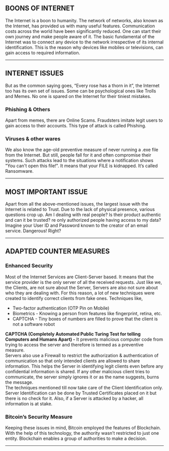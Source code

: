 ## **BOONS OF INTERNET**
The Internet is a boon to humanity. The network of networks, also known as the Internet, has provided us with many useful features. Communication costs across the world have been significantly reduced. One can start their own journey and make people aware of it. The basic fundamental of the Internet was to connect any device to the network irrespective of its internal identification. This is the reason why devices like mobiles or televisions, can gain access to required information.
***
## **INTERNET ISSUES**
But as the common saying goes, “Every rose has a thorn in it”, the Internet too has its own set of issues. Some can be psychological ones like Trolls and Memes. No one is spared on the Internet for their tiniest mistakes.
### **Phishing & Others** 
Apart from memes, there are Online Scams. Fraudsters imitate legit users to gain access to their accounts. This type of attack is called Phishing.
### **Viruses & other wares** 
We also know the age-old preventive measure of never running a .exe file from the Internet. But still, people fall for it and often compromise their systems. Such attacks lead to the situations where a notification shows "You can't open this file!". It means that your FILE is kidnapped. It’s called Ransomware.
***
## **MOST IMPORTANT ISSUE**
Apart from all the above-mentioned issues, the largest issue with the Internet is related to Trust. Due to the lack of physical presence, various questions crop up. Am I dealing with real people? Is their product authentic and can it be trusted? re only authorized people having access to my data? Imagine your User ID and Password known to the creator of an email service.  Dangerous! Right?
***
## **ADAPTED COUNTER MEASURES**
### **Enhanced Security**
Most of the Internet Services are Client-Server based. It means that the service provider is the only server of all the received requests. Just like we, the Clients, are not sure about the Server, Servers are also not sure about who they are dealing with. For this reason, a lot of new techniques were created to identify correct clients from fake ones. Techniques like,
* Two-factor authentication (OTP Pin on Mobile)
* Biometrics - Knowing a person from features like fingerprint, retina, etc.
* CAPTCHA - Tiny boxes of numbers are filled to prove that the client is not a software robot  

**CAPTCHA (Completely Automated Public Turing Test for telling Computers and Humans Apart) -** It prevents malicious computer code from trying to access the server and therefore is termed as a preventive measure.  
Servers also use a Firewall to restrict the authorization & authentication of communication so that only intended clients are allowed to share information. This helps the Server in identifying legit clients even before any confidential information is shared. If any other malicious client tries to communicate, the server simply ignores it or as the name suggests, burns the message.  
The techniques mentioned till now take care of the Client Identification only. Server Identification can be done by Trusted Certificates placed on it but there is no check for it. Also, if a Server is attacked by a hacker, all information is at stake.
### **Bitcoin’s Security Measure** 
Keeping these issues in mind, Bitcoin employed the features of Blockchain. With the help of this technology, the authority wasn’t restricted to just one entity. Blockchain enables a group of authorities to make a decision.
***